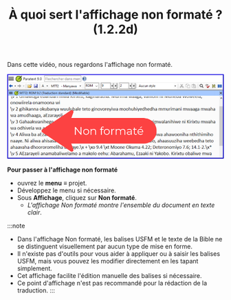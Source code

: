﻿---
title: À quoi sert l'affichage non formaté ? (1.2.2d)
---

Dans cette vidéo, nous regardons l'affichage non formaté.

![](../../media/41c16f71656dad10f10d03e0ae20c378.png)

**Pour passer à l'affichage non formaté**

-  ouvrez le **menu** **≡** projet.
-  Développez le menu si nécessaire.
-  Sous **Affichage**, cliquez sur **Non formaté**.
   -  *L'affichage Non formaté montre l'ensemble du document en texte clair*.
    
:::note
-  Dans l'affichage Non formaté, les balises USFM et le texte de la Bible ne se distinguent visuellement par aucun type de mise en forme.
-  Il n'existe pas d'outils pour vous aider à appliquer ou à saisir les balises USFM, mais vous pouvez les modifier directement en les tapant simplement.
-  Cet affichage facilite l'édition manuelle des balises si nécessaire.
-  Ce point d'affichage n'est pas recommandé pour la rédaction de la traduction.
:::
